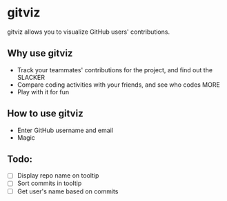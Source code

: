 # gitviz
gitviz allows you to visualize GitHub users' contributions.

## Why use gitviz
* Track your teammates' contributions for the project, and find out the SLACKER
* Compare coding activities with your friends, and see who codes MORE
* Play with it for fun

## How to use gitviz
* Enter GitHub username and email
* Magic

## Todo:
- [ ] Display repo name on tooltip
- [ ] Sort commits in tooltip
- [ ] Get user's name based on commits